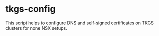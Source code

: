 # tkgs-config
This script helps to configure DNS and self-signed certificates on TKGS clusters for none NSX setups.
